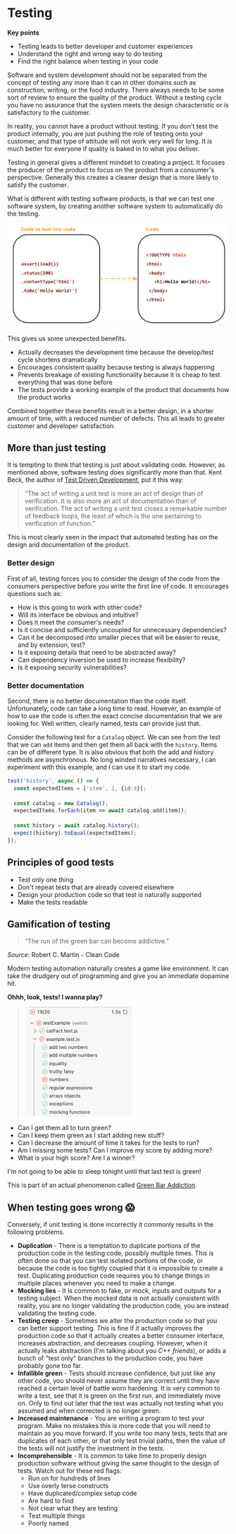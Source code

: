 # Testing

**Key points**

- Testing leads to better developer and customer experiences
- Understand the right and wrong way to do testing
- Find the right balance when testing in your code

Software and system development should not be separated from the concept of testing any more than it can in other domains such as construction, writing, or the food industry. There always needs to be some sort of review to ensure the quality of the product. Without a testing cycle you have no assurance that the system meets the design characteristic or is satisfactory to the customer.

In reality, you cannot have a product without testing. If you don't test the product internally, you are just pushing the role of testing onto your customer, and that type of attitude will not work very well for long. It is much better for everyone if quality is baked in to what you deliver.

Testing in general gives a different mindset to creating a project. It focuses the producer of the product to focus on the product from a consumer's perspective. Generally this creates a cleaner design that is more likely to satisfy the customer.

What is different with testing software products, is that we can test one software system, by creating another software system to automatically do the testing.

![testing](testing.png)

This gives us some unexpected benefits.

- Actually decreases the development time because the develop/test cycle shortens dramatically
- Encourages consistent quality because testing is always happening
- Prevents breakage of existing functionality because it is cheap to test everything that was done before
- The tests provide a working example of the product that documents how the product works

Combined together these benefits result in a better design, in a shorter amount of time, with a reduced number of defects. This all leads to greater customer and developer satisfaction.

## More than just testing

It is tempting to think that testing is just about validating code. However, as mentioned above, software testing does significantly more than that. Kent Beck, the author of [Test Driven Development](https://www.amazon.com/Test-Driven-Development-Kent-Beck/dp/0321146530), put it this way:

> “The act of writing a unit test is more an act of design than of verification. It is also more an act of documentation than of verification. The act of writing a unit test closes a remarkable number of feedback loops, the least of which is the one pertaining to verification of function.”

This is most clearly seen in the impact that automated testing has on the design and documentation of the product.

### Better design

First of all, testing forces you to consider the design of the code from the consumers perspective before you write the first line of code. It encourages questions such as:

- How is this going to work with other code?
- Will its interface be obvious and intuitive?
- Does it meet the consumer's needs?
- Is it concise and sufficiently uncoupled for unnecessary dependencies?
- Can it be decomposed into smaller pieces that will be easier to reuse, and by extension, test?
- Is it exposing details that need to be abstracted away?
- Can dependency inversion be used to increase flexibility?
- Is it exposing security vulnerabilities?

### Better documentation

Second, there is no better documentation than the code itself. Unfortunately, code can take a long time to read. However, an example of how to use the code is often the exact concise documentation that we are looking for. Well written, clearly named, tests can provide just that.

Consider the following test for a `Catalog` object. We can see from the test that we can `add` items and then get them all back with the `history`. Items can be of different type. It is also obvious that both the add and history methods are asynchronous. No long winded narratives necessary, I can experiment with this example, and I can use it to start my code.

```js
test('history', async () => {
  const expectedItems = ['item', 2, {id:9}];

  const catalog = new Catalog();
  expectedItems.forEach(item => await catalog.add(item));

  const history = await catalog.history();
  expect(history).toEqual(expectedItems);
});
```

## Principles of good tests

- Test only one thing
- Don't repeat tests that are already covered elsewhere
- Design your production code so that test is naturally supported
- Make the tests readable

## Gamification of testing

> “The run of the green bar can become addictive.”

_Source_: Robert C. Martin - Clean Code

Modern testing automation naturally creates a game like environment. It can take the drudgery out of programming and give you an immediate dopamine hit.

**Ohhh, look, tests! I wanna play?**

> ![test results](testResults.png)

- Can I get them all to turn green?
- Can I keep them green as I start adding new stuff?
- Can I decrease the amount of time it takes for the tests to run?
- Am I missing some tests? Can I improve my score by adding more?
- What is your high score? Are I a winner?

I'm not going to be able to sleep tonight until that last test is green!

This is part of an actual phenomenon called [Green Bar Addiction](https://wiki.c2.com/?GreenBarAddiction).

## When testing goes wrong 😱

Conversely, if unit testing is done incorrectly it commonly results in the following problems.

- **Duplication** - There is a temptation to duplicate portions of the production code in the testing code, possibly multiple times. This is often done so that you can test isolated portions of the code, or because the code is too tightly coupled that it is impossible to create a test. Duplicating production code requires you to change things in multiple places whenever you need to make a change.
- **Mocking lies** - It is common to fake, or mock, inputs and outputs for a testing subject. When the mocked data is not actually consistent with reality, you are no longer validating the production code, you are instead validating the testing code.
- **Testing creep** - Sometimes we alter the production code so that you can better support testing. This is fine if it actually improves the production code so that it actually creates a better consumer interface, increases abstraction, and decreases coupling. However, when it actually leaks abstraction (I'm talking about you _C++ friends_), or adds a bunch of "test only" branches to the production code, you have probably gone too far.
- **Infallible green** - Tests should increase confidence, but just like any other code, you should never assume they are correct until they have reached a certain level of battle worn hardening. It is very common to write a test, see that it is green on the first run, and immediately move on. Only to find out later that the test was actually not testing what you assumed and when corrected is no longer green.
- **Increased maintenance** - You are writing a program to test your program. Make no mistakes this is more code that you will need to maintain as you move forward. If you write too many tests, tests that are duplicates of each other, or that only test trivial paths, then the value of the tests will not justify the investment in the tests.
- **Incomprehensible** - It is common to take time to properly design production software without giving the same thought to the design of tests. Watch out for these red flags:
  - Run on for hundreds of lines
  - Use overly terse constructs
  - Have duplicated/complex setup code
  - Are hard to find
  - Not clear what they are testing
  - Test multiple things
  - Poorly named
